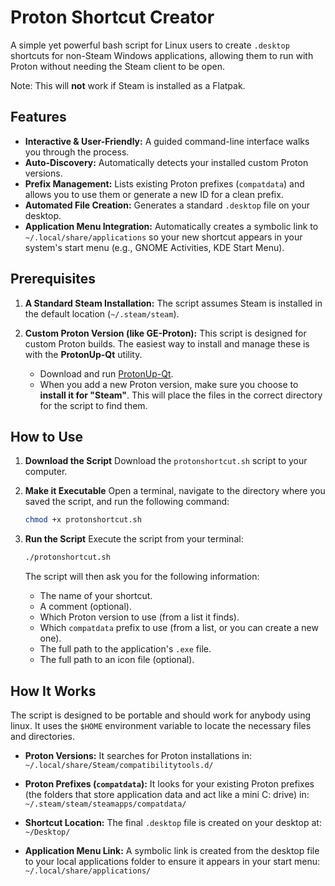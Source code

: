 # Proton Shortcut Creator

A simple yet powerful bash script for Linux users to create `.desktop` shortcuts for non-Steam Windows applications, allowing them to run with Proton without needing the Steam client to be open.

Note: This will **not** work if Steam is installed as a Flatpak.

## Features

-   **Interactive & User-Friendly:** A guided command-line interface walks you through the process.
-   **Auto-Discovery:** Automatically detects your installed custom Proton versions.
-   **Prefix Management:** Lists existing Proton prefixes (`compatdata`) and allows you to use them or generate a new ID for a clean prefix.
-   **Automated File Creation:** Generates a standard `.desktop` file on your desktop.
-   **Application Menu Integration:** Automatically creates a symbolic link to `~/.local/share/applications` so your new shortcut appears in your system's start menu (e.g., GNOME Activities, KDE Start Menu).

## Prerequisites

1.  **A Standard Steam Installation:** The script assumes Steam is installed in the default location (`~/.steam/steam`).
2.  **Custom Proton Version (like GE-Proton):** This script is designed for custom Proton builds. The easiest way to install and manage these is with the **ProtonUp-Qt** utility.

    -   Download and run [ProtonUp-Qt](https://github.com/DavidoTek/ProtonUp-Qt).
    -   When you add a new Proton version, make sure you choose to **install it for "Steam"**. This will place the files in the correct directory for the script to find them.

## How to Use

1.  **Download the Script**
    Download the `protonshortcut.sh` script to your computer.

2.  **Make it Executable**
    Open a terminal, navigate to the directory where you saved the script, and run the following command:
    ```bash
    chmod +x protonshortcut.sh
    ```

3.  **Run the Script**
    Execute the script from your terminal:
    ```bash
    ./protonshortcut.sh
    ```
    The script will then ask you for the following information:
    -   The name of your shortcut.
    -   A comment (optional).
    -   Which Proton version to use (from a list it finds).
    -   Which `compatdata` prefix to use (from a list, or you can create a new one).
    -   The full path to the application's `.exe` file.
    -   The full path to an icon file (optional).

## How It Works

The script is designed to be portable and should work for anybody using linux. It uses the `$HOME` environment variable to locate the necessary files and directories.

-   **Proton Versions:** It searches for Proton installations in:
    `~/.local/share/Steam/compatibilitytools.d/`

-   **Proton Prefixes (`compatdata`):** It looks for your existing Proton prefixes (the folders that store application data and act like a mini C: drive) in:
    `~/.steam/steam/steamapps/compatdata/`

-   **Shortcut Location:** The final `.desktop` file is created on your desktop at:
    `~/Desktop/`

-   **Application Menu Link:** A symbolic link is created from the desktop file to your local applications folder to ensure it appears in your start menu:
    `~/.local/share/applications/`
